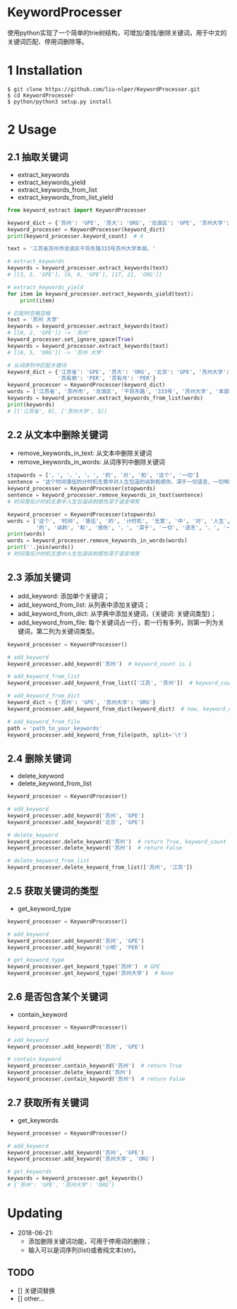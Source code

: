# KeywordProcesser
使用python实现了一个简单的trie树结构，可增加/查找/删除关键词，用于中文的关键词匹配、停用词删除等。

# 1 Installation
    $ git clone https://github.com/liu-nlper/KeywordProcesser.git
    $ cd KeywordProcesser
    $ python/python3 setup.py install

# 2 Usage

## 2.1 抽取关键词

- extract_keywords
- extract_keywords_yield
- extract_keywords_from_list
- extract_keywords_from_list_yield

```python
from keyword_extract import KeywordProcesser

keyword_dict = {'苏州': 'GPE', '苏大': 'ORG', '沧浪区': 'GPE', '苏州大学': 'ORG'}
keyword_processer = KeywordProcesser(keyword_dict)
print(keyword_processer.keyword_count)  # 4

text = '江苏省苏州市沧浪区干将东路333号苏州大学本部。'

# extract_keywords
keywords = keyword_processer.extract_keywords(text)
# [[3, 5, 'GPE'], [6, 9, 'GPE'], [17, 21, 'ORG']]

# extract_keywords_yield
for item in keyword_processer.extract_keywords_yield(text):
    print(item)

# 匹配时忽略空格
text = '苏州 大学'
keywords = keyword_processer.extract_keywords(text)
# [[0, 2, 'GPE']] -> '苏州'
keyword_processer.set_ignore_space(True)
keywords = keyword_processer.extract_keywords(text)
# [[0, 5, 'ORG']] -> '苏州 大学'

# 从词序列中匹配关键词
keyword_dict = {'江苏省': 'GPE', '苏大': 'ORG', '北京': 'GPE', '苏州大学': 'ORG',
                '苏有朋': 'PER', '苏有月': 'PER'}
keyword_processer = KeywordProcesser(keyword_dict)
words = ['江苏省', '苏州市', '沧浪区', '干将东路', '333号', '苏州大学', '本部', '。']
keywords = keyword_processer.extract_keywords_from_list(words)
print(keywords)
# [['江苏省', 0], ['苏州大学', 5]]
```

## 2.2 从文本中删除关键词

- remove_keywords_in_text: 从文本中删除关键词
- remove_keywords_in_words: 从词序列中删除关键词

```python
stopwords = ['、', '，', '。', '的', '对', '和', '这个', '一切']
sentence = '这个时间落伍的计时机无意中对人生包涵的讽刺和感伤，深于一切语言、一切啼笑。'
keyword_processer = KeywordProcesser(stopwords)
sentence = keyword_processer.remove_keywords_in_text(sentence)
# 时间落伍计时机无意中人生包涵讽刺感伤深于语言啼笑

keyword_processer = KeywordProcesser(stopwords)
words = ['这个', '时间', '落伍', '的', '计时机', '无意', '中', '对', '人生', '包涵',
         '的', '讽刺', '和', '感伤', '，', '深于', '一切', '语言', '、', '一切', '啼笑', '。']
print(words)
words = keyword_processer.remove_keywords_in_words(words)
print(''.join(words))
# 时间落伍计时机无意中人生包涵讽刺感伤深于语言啼笑
```

## 2.3 添加关键词
- add_keyword: 添加单个关键词；
- add_keyword_from_list: 从列表中添加关键词；
- add_keyword_from_dict: 从字典中添加关键词，{关键词: 关键词类型}；
- add_keyword_from_file: 每个关键词占一行，若一行有多列，则第一列为关键词，第二列为关键词类型。

```python
keyword_processer = KeywordProcesser()

# add_keyword
keyword_processer.add_keyword('苏州')  # keyword_count is 1

# add_keyword_from_list
keyword_processer.add_keyword_from_list(['江苏', '苏州'])  # keyword_count is 2

# add_keyword_from_dict
keyword_dict = {'苏州': 'GPE', '苏州大学': 'ORG'}
keyword_processer.add_keyword_from_dict(keyword_dict)  # now, keyword_count is 3

# add_keyword_from_file
path = 'path_to_your_keywords'
keyword_processer.add_keyword_from_file(path, split='\t')
```

## 2.4 删除关键词
- delete_keyword
- delete_keyword_from_list

```python
keyword_processer = KeywordProcesser()

# add_keyword
keyword_processer.add_keyword('苏州', 'GPE')
keyword_processer.add_keyword('北京', 'GPE')

# delete_keyword
keyword_processer.delete_keyword('苏州')  # return True, keyword_count is 1
keyword_processer.delete_keyword('苏州')  # return False

# delete_keyword_from_list
keyword_processer.delete_keyword_from_list(['苏州', '江苏'])
```

## 2.5 获取关键词的类型
- get_keyword_type

```python
keyword_processer = KeywordProcesser()

# add_keyword
keyword_processer.add_keyword('苏州', 'GPE')
keyword_processer.add_keyword('小明', 'PER')

# get_keyword_type
keyword_processer.get_keyword_type('苏州')  # GPE
keyword_processer.get_keyword_type('苏州大学')  # None
```

## 2.6 是否包含某个关键词
- contain_keyword

```python
keyword_processer = KeywordProcesser()

# add_keyword
keyword_processer.add_keyword('苏州', 'GPE')

# contain_keyword
keyword_processer.contain_keyword('苏州')  # return True
keyword_processer.delete_keyword('苏州')
keyword_processer.contain_keyword('苏州')  # return False
```

## 2.7 获取所有关键词
- get_keywords

```python
keyword_processer = KeywordProcesser()

# add_keyword
keyword_processer.add_keyword('苏州', 'GPE')
keyword_processer.add_keyword('苏州大学', 'ORG')

# get_keywords
keywords = keyword_processer.get_keywords()
# {'苏州': 'GPE', '苏州大学': 'ORG'}
```

# Updating

 - 2018-06-21:
    * 添加删除关键词功能，可用于停用词的删除；
    * 输入可以是词序列(list)或者纯文本(str)。

## TODO

- [] 关键词替换
- [] other...

